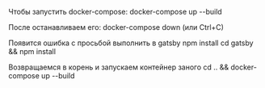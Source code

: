Чтобы запустить docker-compose:
docker-compose up --build


После останавливаем его:
docker-compose down (или Ctrl+C)


Появится ошибка с просьбой выполнить в gatsby npm install
cd gatsby && npm install

Возвращаемся в корень и запускаем контейнер заного
cd .. && docker-compose up --build